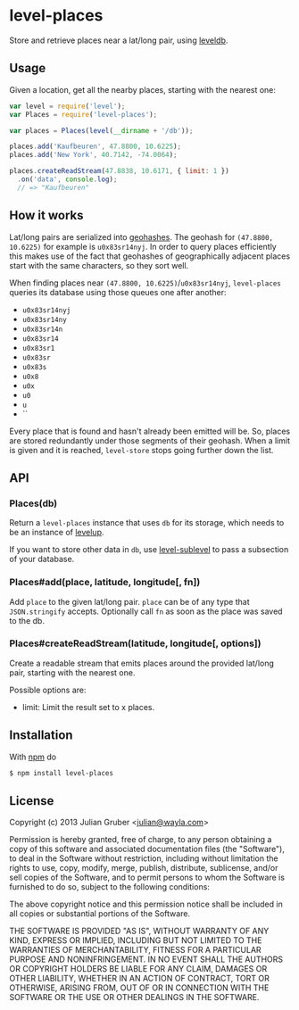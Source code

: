 
# level-places

Store and retrieve places near a lat/long pair, using
[leveldb](https://github.com/rvagg/node-levelup).

## Usage

Given a location, get all the nearby places, starting with the nearest one:

```js
var level = require('level');
var Places = require('level-places');

var places = Places(level(__dirname + '/db'));

places.add('Kaufbeuren', 47.8800, 10.6225);
places.add('New York', 40.7142, -74.0064);

places.createReadStream(47.8838, 10.6171, { limit: 1 })
  .on('data', console.log);
  // => "Kaufbeuren"
```

## How it works

Lat/long pairs are serialized into
[geohashes](http://en.wikipedia.org/wiki/Geohash). The geohash for
`(47.8800, 10.6225)` for example is `u0x83sr14nyj`. In order to query places
efficiently this makes use of the fact that geohashes of geographically
adjacent places start with the same characters, so they sort well.

When finding places near `(47.8800, 10.6225)`/`u0x83sr14nyj`, `level-places` queries
its database using those queues one after another:

* `u0x83sr14nyj`
* `u0x83sr14ny`
* `u0x83sr14n`
* `u0x83sr14`
* `u0x83sr1`
* `u0x83sr`
* `u0x83s`
* `u0x8`
* `u0x`
* `u0`
* `u`
* ``

Every place that is found and hasn't already been emitted will be. So, places
are stored redundantly under those segments of their geohash. When a limit
is given and it is reached, `level-store` stops going further down the list.

## API

### Places(db)

Return a `level-places` instance that uses `db` for its storage, which needs
to be an instance of [levelup](https://github.com/rvagg/node-levelup).

If you want to store other data in `db`, use
[level-sublevel](https://github.com/dominictarr/level-sublevel) to pass a
subsection of your database.

### Places#add(place, latitude, longitude[, fn])

Add `place` to the given lat/long pair. `place` can be of any type that
`JSON.stringify` accepts. Optionally call `fn` as soon as the place was
saved to the db.

### Places#createReadStream(latitude, longitude[, options])

Create a readable stream that emits places around the provided lat/long pair,
starting with the nearest one.

Possible options are:

* limit: Limit the result set to x places.

## Installation

With [npm](http://npmjs.org) do

```bash
$ npm install level-places
```

## License

Copyright (c) 2013 Julian Gruber &lt;julian@wayla.com&gt;

Permission is hereby granted, free of charge, to any person obtaining a copy
of this software and associated documentation files (the "Software"), to deal
in the Software without restriction, including without limitation the rights
to use, copy, modify, merge, publish, distribute, sublicense, and/or sell
copies of the Software, and to permit persons to whom the Software is
furnished to do so, subject to the following conditions:

The above copyright notice and this permission notice shall be included in
all copies or substantial portions of the Software.

THE SOFTWARE IS PROVIDED "AS IS", WITHOUT WARRANTY OF ANY KIND, EXPRESS OR
IMPLIED, INCLUDING BUT NOT LIMITED TO THE WARRANTIES OF MERCHANTABILITY,
FITNESS FOR A PARTICULAR PURPOSE AND NONINFRINGEMENT. IN NO EVENT SHALL THE
AUTHORS OR COPYRIGHT HOLDERS BE LIABLE FOR ANY CLAIM, DAMAGES OR OTHER
LIABILITY, WHETHER IN AN ACTION OF CONTRACT, TORT OR OTHERWISE, ARISING FROM,
OUT OF OR IN CONNECTION WITH THE SOFTWARE OR THE USE OR OTHER DEALINGS IN
THE SOFTWARE.
